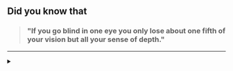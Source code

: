 ## Did you know that

<h3>
  <blockquote>
<!--START_SECTION:debris-->                                                                                          
"If you go blind in one eye you only lose about one fifth of your vision but all your sense of depth."
<!--END_SECTION:debris-->
  </blockquote>
</h3>

-----

<details>
  <summary></summary>

<img src="https://github-readme-stats.vercel.app/api?show_icons=true&hide=issues&username=ekickx"> <img src="https://github-readme-stats.vercel.app/api/top-langs/?layout=compact&username=ekickx">

</details>
